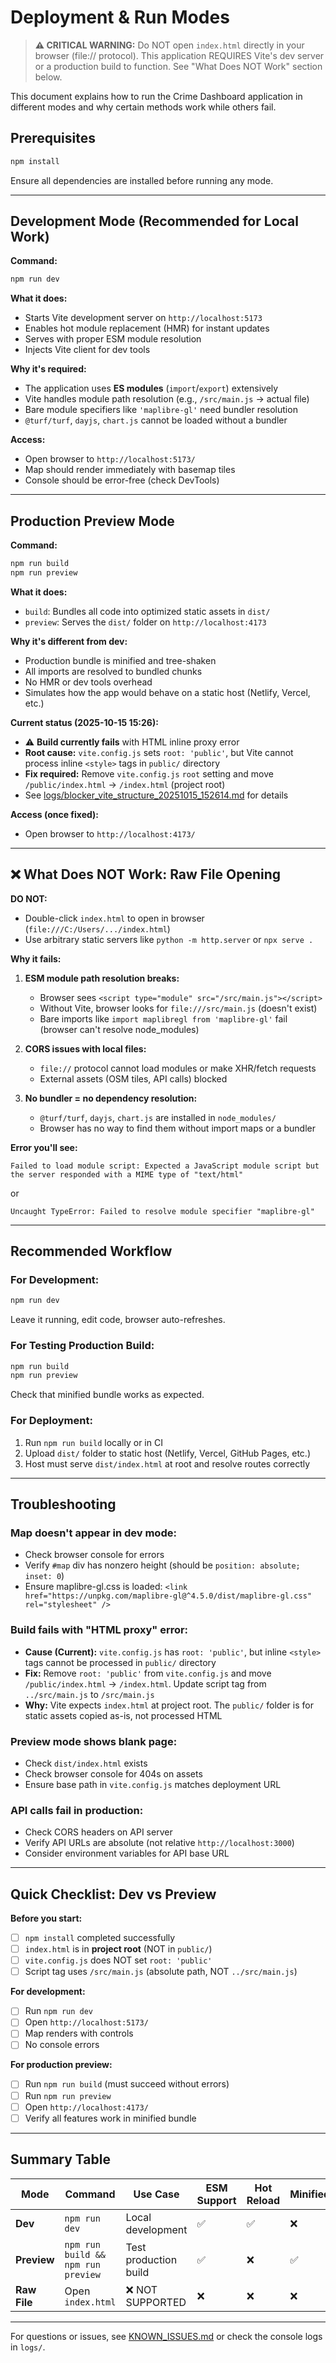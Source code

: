 # Deployment & Run Modes

> **⚠️ CRITICAL WARNING:** Do NOT open `index.html` directly in your browser (file:// protocol). This application REQUIRES Vite's dev server or a production build to function. See "What Does NOT Work" section below.

This document explains how to run the Crime Dashboard application in different modes and why certain methods work while others fail.

## Prerequisites

```bash
npm install
```

Ensure all dependencies are installed before running any mode.

---

## Development Mode (Recommended for Local Work)

**Command:**
```bash
npm run dev
```

**What it does:**
- Starts Vite development server on `http://localhost:5173`
- Enables hot module replacement (HMR) for instant updates
- Serves with proper ESM module resolution
- Injects Vite client for dev tools

**Why it's required:**
- The application uses **ES modules** (`import`/`export`) extensively
- Vite handles module path resolution (e.g., `/src/main.js` → actual file)
- Bare module specifiers like `'maplibre-gl'` need bundler resolution
- `@turf/turf`, `dayjs`, `chart.js` cannot be loaded without a bundler

**Access:**
- Open browser to `http://localhost:5173/`
- Map should render immediately with basemap tiles
- Console should be error-free (check DevTools)

---

## Production Preview Mode

**Command:**
```bash
npm run build
npm run preview
```

**What it does:**
- `build`: Bundles all code into optimized static assets in `dist/`
- `preview`: Serves the `dist/` folder on `http://localhost:4173`

**Why it's different from dev:**
- Production bundle is minified and tree-shaken
- All imports are resolved to bundled chunks
- No HMR or dev tools overhead
- Simulates how the app would behave on a static host (Netlify, Vercel, etc.)

**Current status (2025-10-15 15:26):**
- ⚠️ **Build currently fails** with HTML inline proxy error
- **Root cause:** `vite.config.js` sets `root: 'public'`, but Vite cannot process inline `<style>` tags in `public/` directory
- **Fix required:** Remove `vite.config.js` `root` setting and move `/public/index.html` → `/index.html` (project root)
- See [logs/blocker_vite_structure_20251015_152614.md](../logs/blocker_vite_structure_20251015_152614.md) for details

**Access (once fixed):**
- Open browser to `http://localhost:4173/`

---

## ❌ What Does NOT Work: Raw File Opening

**DO NOT:**
- Double-click `index.html` to open in browser (`file:///C:/Users/.../index.html`)
- Use arbitrary static servers like `python -m http.server` or `npx serve .`

**Why it fails:**

1. **ESM module path resolution breaks:**
   - Browser sees `<script type="module" src="/src/main.js"></script>`
   - Without Vite, browser looks for `file:///src/main.js` (doesn't exist)
   - Bare imports like `import maplibregl from 'maplibre-gl'` fail (browser can't resolve node_modules)

2. **CORS issues with local files:**
   - `file://` protocol cannot load modules or make XHR/fetch requests
   - External assets (OSM tiles, API calls) blocked

3. **No bundler = no dependency resolution:**
   - `@turf/turf`, `dayjs`, `chart.js` are installed in `node_modules/`
   - Browser has no way to find them without import maps or a bundler

**Error you'll see:**
```
Failed to load module script: Expected a JavaScript module script but the server responded with a MIME type of "text/html"
```
or
```
Uncaught TypeError: Failed to resolve module specifier "maplibre-gl"
```

---

## Recommended Workflow

### For Development:
```bash
npm run dev
```
Leave it running, edit code, browser auto-refreshes.

### For Testing Production Build:
```bash
npm run build
npm run preview
```
Check that minified bundle works as expected.

### For Deployment:
1. Run `npm run build` locally or in CI
2. Upload `dist/` folder to static host (Netlify, Vercel, GitHub Pages, etc.)
3. Host must serve `dist/index.html` at root and resolve routes correctly

---

## Troubleshooting

### Map doesn't appear in dev mode:
- Check browser console for errors
- Verify `#map` div has nonzero height (should be `position: absolute; inset: 0`)
- Ensure maplibre-gl.css is loaded: `<link href="https://unpkg.com/maplibre-gl@^4.5.0/dist/maplibre-gl.css" rel="stylesheet" />`

### Build fails with "HTML proxy" error:
- **Cause (Current):** `vite.config.js` has `root: 'public'`, but inline `<style>` tags cannot be processed in `public/` directory
- **Fix:** Remove `root: 'public'` from `vite.config.js` and move `/public/index.html` → `/index.html`. Update script tag from `../src/main.js` to `/src/main.js`
- **Why:** Vite expects `index.html` at project root. The `public/` folder is for static assets copied as-is, not processed HTML

### Preview mode shows blank page:
- Check `dist/index.html` exists
- Check browser console for 404s on assets
- Ensure base path in `vite.config.js` matches deployment URL

### API calls fail in production:
- Check CORS headers on API server
- Verify API URLs are absolute (not relative `http://localhost:3000`)
- Consider environment variables for API base URL

---

## Quick Checklist: Dev vs Preview

**Before you start:**
- [ ] `npm install` completed successfully
- [ ] `index.html` is in **project root** (NOT in `public/`)
- [ ] `vite.config.js` does NOT set `root: 'public'`
- [ ] Script tag uses `/src/main.js` (absolute path, NOT `../src/main.js`)

**For development:**
- [ ] Run `npm run dev`
- [ ] Open `http://localhost:5173/`
- [ ] Map renders with controls
- [ ] No console errors

**For production preview:**
- [ ] Run `npm run build` (must succeed without errors)
- [ ] Run `npm run preview`
- [ ] Open `http://localhost:4173/`
- [ ] Verify all features work in minified bundle

---

## Summary Table

| Mode | Command | Use Case | ESM Support | Hot Reload | Minified |
|------|---------|----------|-------------|------------|----------|
| **Dev** | `npm run dev` | Local development | ✅ | ✅ | ❌ |
| **Preview** | `npm run build && npm run preview` | Test production build | ✅ | ❌ | ✅ |
| **Raw File** | Open `index.html` | ❌ NOT SUPPORTED | ❌ | ❌ | ❌ |

---

For questions or issues, see [KNOWN_ISSUES.md](KNOWN_ISSUES.md) or check the console logs in `logs/`.
